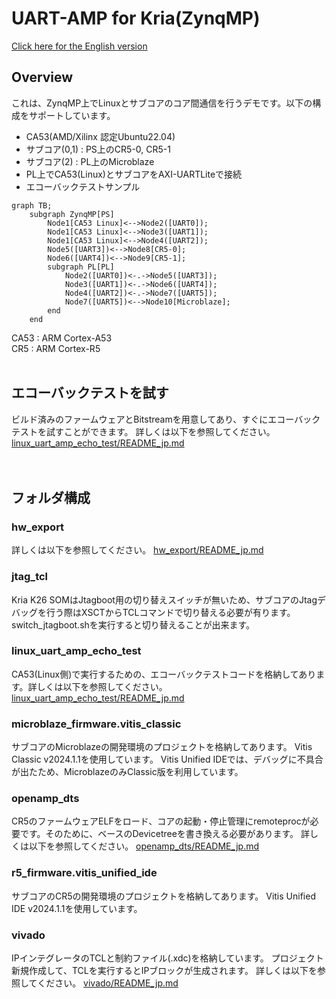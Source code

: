 # UART-AMP for Kria(ZynqMP) 

[Click here for the English version](https://github.com/kern-gt/ZynqMP-UART-AMP-KR260-Ubuntu/blob/main/README.md)

## Overview
これは、ZynqMP上でLinuxとサブコアのコア間通信を行うデモです。以下の構成をサポートしています。
* CA53(AMD/Xilinx 認定Ubuntu22.04)
* サブコア(0,1) : PS上のCR5-0, CR5-1
* サブコア(2) : PL上のMicroblaze
* PL上でCA53(Linux)とサブコアをAXI-UARTLiteで接続
* エコーバックテストサンプル

```mermaid
graph TB;
    subgraph ZynqMP[PS]
        Node1[CA53 Linux]<-->Node2([UART0]);
        Node1[CA53 Linux]<-->Node3([UART1]);
        Node1[CA53 Linux]<-->Node4([UART2]);
        Node5([UART3])<-->Node8[CR5-0];
        Node6([UART4])<-->Node9[CR5-1];
        subgraph PL[PL]
            Node2([UART0])<-.->Node5([UART3]);
            Node3([UART1])<-.->Node6([UART4]);
            Node4([UART2])<-.->Node7([UART5]);
            Node7([UART5])<-->Node10[Microblaze];
        end
    end
```

CA53 : ARM Cortex-A53  
CR5 : ARM Cortex-R5
<br><br>
## エコーバックテストを試す
ビルド済みのファームウェアとBitstreamを用意してあり、すぐにエコーバックテストを試すことができます。
詳しくは以下を参照してください。
[linux_uart_amp_echo_test/README_jp.md](https://github.com/kern-gt/ZynqMP-UART-AMP-KR260-Ubuntu/blob/main/linux_uart_amp_echo_test/README_jp.md)
<br><br><br>
## フォルダ構成
### hw_export
詳しくは以下を参照してください。
[hw_export/README_jp.md](https://github.com/kern-gt/ZynqMP-UART-AMP-KR260-Ubuntu/blob/main/hw_export/README_jp.md)

### jtag_tcl
Kria K26 SOMはJtagboot用の切り替えスイッチが無いため、サブコアのJtagデバッグを行う際はXSCTからTCLコマンドで切り替える必要が有ります。
switch_jtagboot.shを実行すると切り替えることが出来ます。

### linux_uart_amp_echo_test
CA53(Linux側)で実行するための、エコーバックテストコードを格納してあります。詳しくは以下を参照してください。
[linux_uart_amp_echo_test/README_jp.md](https://github.com/kern-gt/ZynqMP-UART-AMP-KR260-Ubuntu/blob/main/linux_uart_amp_echo_test/README_jp.md)

### microblaze_firmware.vitis_classic
サブコアのMicroblazeの開発環境のプロジェクトを格納してあります。
Vitis Classic v2024.1.1を使用しています。
Vitis Unified IDEでは、デバッグに不具合が出たため、MicroblazeのみClassic版を利用しています。

### openamp_dts
CR5のファームウェアELFをロード、コアの起動・停止管理にremoteprocが必要です。そのために、ベースのDevicetreeを書き換える必要があります。
詳しくは以下を参照してください。
[openamp_dts/README_jp.md](https://github.com/kern-gt/ZynqMP-UART-AMP-KR260-Ubuntu/blob/main/openamp_dts/README_jp.md)

### r5_firmware.vitis_unified_ide
サブコアのCR5の開発環境のプロジェクトを格納してあります。
Vitis Unified IDE v2024.1.1を使用しています。

### vivado
IPインテグレータのTCLと制約ファイル(.xdc)を格納しています。
プロジェクト新規作成して、TCLを実行するとIPブロックが生成されます。
詳しくは以下を参照してください。
[vivado/README_jp.md](https://github.com/kern-gt/ZynqMP-UART-AMP-KR260-Ubuntu/blob/main/vivado/README_jp.md)